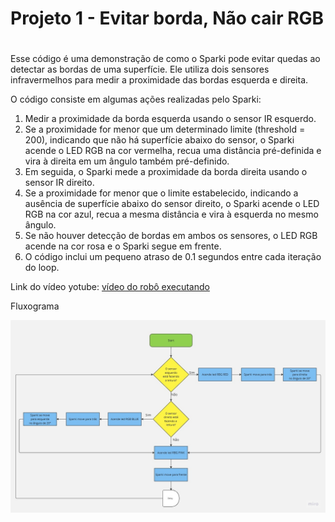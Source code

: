 # Projeto 1 - Evitar borda, Não cair RGB <h1>

Esse código é uma demonstração de como o Sparki pode evitar quedas ao detectar as bordas de uma superfície. Ele utiliza dois sensores infravermelhos para medir a proximidade das bordas esquerda e direita.

O código consiste em algumas ações realizadas pelo Sparki:

1. Medir a proximidade da borda esquerda usando o sensor IR esquerdo.
2. Se a proximidade for menor que um determinado limite (threshold = 200), indicando que não há superfície abaixo do sensor, o Sparki acende o LED RGB na cor vermelha, recua uma distância pré-definida e vira à direita em um ângulo também pré-definido.
3. Em seguida, o Sparki mede a proximidade da borda direita usando o sensor IR direito.
4. Se a proximidade for menor que o limite estabelecido, indicando a ausência de superfície abaixo do sensor direito, o Sparki acende o LED RGB na cor azul, recua a mesma distância e vira à esquerda no mesmo ângulo.
5. Se não houver detecção de bordas em ambos os sensores, o LED RGB acende na cor rosa e o Sparki segue em frente.
6. O código inclui um pequeno atraso de 0.1 segundos entre cada iteração do loop.


Link do vídeo yotube: 
[vídeo do robô executando](https://youtu.be/We9_DYo-2kw)

 Fluxograma 
 
 ![projeto1](naocairRGB/fluxograma_projeto_1.png)
